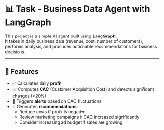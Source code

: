 # 📊 Task - Business Data Agent with LangGraph

This project is a simple AI agent built using **LangGraph**.  
It takes in daily business data (revenue, cost, number of customers), performs analysis, and produces actionable recommendations for business decisions.

---

## 🔧 Features

- ✅ Calculates daily **profit**
- 📈 Computes **CAC** (Customer Acquisition Cost) and detects significant changes (>20%)
- 🚨 Triggers **alerts** based on CAC fluctuations
- 💡 Generates **recommendations**:
  - Reduce costs if profit is negative
  - Review marketing campaigns if CAC increased significantly
  - Consider increasing ad budget if sales are growing

